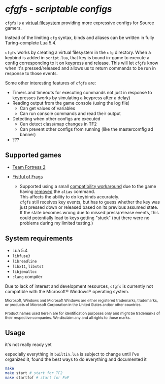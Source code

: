 <!-- marketing speech -->

# *cfgfs - scriptable configs*

`cfgfs` is a
[virtual filesystem](https://en.wikipedia.org/wiki/Filesystem_in_Userspace)
providing more expressive configs for Source gamers.

Instead of the limiting `cfg` syntax, binds and aliases can be written in fully
Turing-complete Lua 5.4.

`cfgfs` works by creating a virtual filesystem in the `cfg` directory. When a
keybind is added in `script.lua`, that key is bound in-game to execute a config
corresponding to it on keypress and release. This will let `cfgfs` know when
it's pressed/released and allows us to return commands to be run in response to
those events.

Some other interesting features of `cfgfs` are:

- Timers and timeouts for executing commands not just in response to keypresses
  (works by simulating a keypress after a delay)
- Reading output from the game console (using the log file)
  - Can get values of variables
  - Can run console commands and read their output
- Detecting when other configs are executed
  - Can detect class/map changes in TF2
  - Can prevent other configs from running (like the mastercomfig ad banner)
- ???

## Supported games

- [Team Fortress 2](https://www.etlegacy.com/)

- [Fistful of Frags](https://store.steampowered.com/app/440/Team_Fortress_2/)
  - Supported using a small
    [compatibility workaround](https://github.com/huglovefan/cfgfs/blob/154325a/builtin.lua#L298-L307)
    due to the game having
    [removed](https://steamcommunity.com/games/fof/announcements/detail/199616928162078893)
    the `alias` command.  
    This affects the ability to do keybinds accurately.  
    `cfgfs` still receives key events, but has to guess whether the key was just
    pressed down or released based on its previous assumed state.  
    If the state becomes wrong due to missed press/release events, this could
    potentially lead to keys getting "stuck" (but there were no problems during
    my limited testing.)

## System requirements

- Lua 5.4
- `libfuse3`
- `libreadline`
- `libx11`, `libxtst`
- `libjemalloc`
- `clang` compiler

Due to lack of interest and development resources, `cfgfs` is currently not
compatible with the Microsoft® Windows® operating system.

<sup>Microsoft, Windows and Microsoft Windows are either registered trademarks,
trademarks, or products of Microsoft Corporation in the United States and/or
other countries.</sup>

<sup>Product names used herein are for identification purposes only and might be
trademarks of their respective companies. We disclaim any and all rights to
those marks.</sup>

## Usage

it's not really ready yet

especially everything in `builtin.lua` is subject to change until i've organized
it, found the best ways to do everything and documented it

```sh
make
make start # start for TF2
make startfof # start for FoF
```
